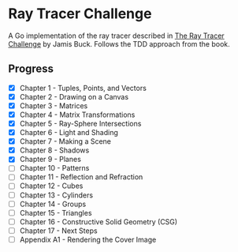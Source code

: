 # Ray Tracer Challenge

A Go implementation of the ray tracer described in [The Ray Tracer Challenge](http://raytracerchallenge.com/) by Jamis Buck. Follows the TDD approach from the book.

## Progress

- [x] Chapter 1 - Tuples, Points, and Vectors
- [x] Chapter 2 - Drawing on a Canvas
- [X] Chapter 3 - Matrices
- [X] Chapter 4 - Matrix Transformations
- [X] Chapter 5 - Ray-Sphere Intersections
- [X] Chapter 6 - Light and Shading
- [X] Chapter 7 - Making a Scene
- [X] Chapter 8 - Shadows
- [X] Chapter 9 - Planes
- [ ] Chapter 10 - Patterns
- [ ] Chapter 11 - Reflection and Refraction
- [ ] Chapter 12 - Cubes
- [ ] Chapter 13 - Cylinders
- [ ] Chapter 14 - Groups
- [ ] Chapter 15 - Triangles
- [ ] Chapter 16 - Constructive Solid Geometry (CSG)
- [ ] Chapter 17 - Next Steps
- [ ] Appendix A1 - Rendering the Cover Image
